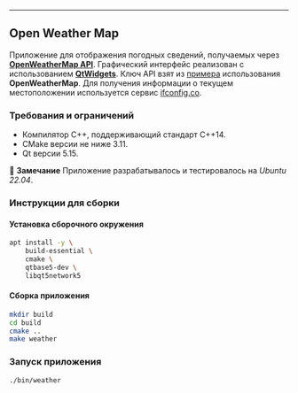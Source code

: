 ---

## Open Weather Map

Приложение для отображения погодных сведений, получаемых через [**OpenWeatherMap
API**](https://openweathermap.org/current). Графический интерфейс реализован с
использованием [**QtWidgets**](https://doc.qt.io/qt-5/qtwidgets-index.html).
Ключ API взят из
[примера](http://samples.openweathermap.org/data/2.5/find?q=London&appid=b1b15e88fa797225412429c1c50c122a1r)
использования **OpenWeatherMap**. Для получения информации о текущем
местоположении используется сервис [ifconfig.co](https://ifconfig.co/). 

### Требования и ограничений

* Компилятор С++, поддерживающий стандарт C++14.
* CMake версии не ниже 3.11.
* Qt версии 5.15.

📝 **Замечание** Приложение разрабатывалось и тестировалось на *Ubuntu 22.04*.

### Инструкции для сборки

#### Установка сборочного окружения

```bash
apt install -y \
    build-essential \
    cmake \
    qtbase5-dev \
    libqt5network5
```

#### Сборка приложения

```bash
mkdir build
cd build
cmake ..
make weather
```

### Запуск приложения

```bash
./bin/weather
```
